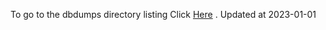 To go to the dbdumps directory listing Click [Here](https://ipfs.io/ipfs/bafkreifp6hu66apehlllbkbxiiyf2a6zbmppfbmdvn6giv5vv42jc346ne) . Updated at 2023-01-01